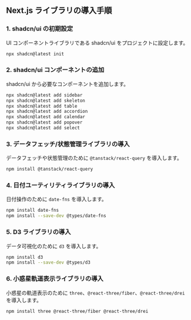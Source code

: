 ## Next.js ライブラリの導入手順

### 1. shadcn/ui の初期設定

UI コンポーネントライブラリである shadcn/ui をプロジェクトに設定します。

```bash
npx shadcn@latest init
```

### 2. shadcn/ui コンポーネントの追加

shadcn/ui から必要なコンポーネントを追加します。

```bash
npx shadcn@latest add sidebar
npx shadcn@latest add skeleton
npx shadcn@latest add table
npx shadcn@latest add accordion
npx shadcn@latest add calendar
npx shadcn@latest add popover
npx shadcn@latest add select
```

### 3. データフェッチ/状態管理ライブラリの導入

データフェッチや状態管理のために `@tanstack/react-query` を導入します。

```bash
npm install @tanstack/react-query
```

### 4. 日付ユーティリティライブラリの導入

日付操作のために `date-fns` を導入します。

```bash
npm install date-fns
npm install --save-dev @types/date-fns
```

### 5. D3 ライブラリの導入

データ可視化のために `d3` を導入します。

```bash
npm install d3
npm install --save-dev @types/d3
```

### 6. 小惑星軌道表示ライブラリの導入

小惑星の軌道表示のために `three`、`@react-three/fiber`、`@react-three/drei` を導入します。

```bash
npm install three @react-three/fiber @react-three/drei
```
